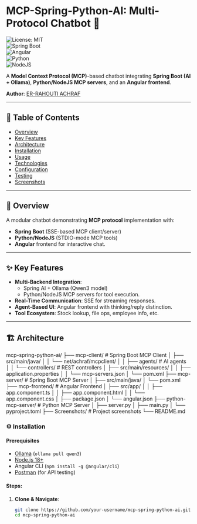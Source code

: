 # MCP-Spring-Python-AI: Multi-Protocol Chatbot 🚀  

![License: MIT](https://img.shields.io/badge/License-MIT-yellow.svg)  
![Spring Boot](https://img.shields.io/badge/Spring%20Boot-3.x-brightgreen.svg)  
![Angular](https://img.shields.io/badge/Angular-20.x-red.svg)  
![Python](https://img.shields.io/badge/Python-3.x-blue.svg)  
![NodeJS](https://img.shields.io/badge/NodeJS-18+-green.svg)  

A **Model Context Protocol (MCP)**-based chatbot integrating **Spring Boot (AI + Ollama)**, **Python/NodeJS MCP servers**, and an **Angular frontend**.  

**Author**: [ER-RAHOUTI ACHRAF](https://github.com/your-profile)  

---

## 📌 Table of Contents  
- [Overview](#-overview)  
- [Key Features](#-key-features)  
- [Architecture](#-architecture)  
- [Installation](#-installation)  
- [Usage](#-usage)  
- [Technologies](#-technologies)  
- [Configuration](#-configuration)  
- [Testing](#-testing--debugging)  
- [Screenshots](#-screenshots)  

---

## 🌟 Overview  
A modular chatbot demonstrating **MCP protocol** implementation with:  
- **Spring Boot** (SSE-based MCP client/server)  
- **Python/NodeJS** (STDIO-mode MCP tools)  
- **Angular** frontend for interactive chat.  

---

## ✨ Key Features  
- **Multi-Backend Integration**:  
  - Spring AI + Ollama (Qwen3 model)  
  - Python/NodeJS MCP servers for tool execution.  
- **Real-Time Communication**: SSE for streaming responses.  
- **Agent-Based UI**: Angular frontend with thinking/reply distinction.  
- **Tool Ecosystem**: Stock lookup, file ops, employee info, etc.  

---

## 🏗️ Architecture  
mcp-spring-python-ai/
├── mcp-client/ # Spring Boot MCP Client
│ ├── src/main/java/
│ │ └── net/achraf/mcpclient/
│ │ ├── agents/ # AI agents
│ │ └── controllers/ # REST controllers
│ ├── src/main/resources/
│ │ ├── application.properties
│ │ └── mcp-servers.json
│ └── pom.xml
├── mcp-server/ # Spring Boot MCP Server
│ ├── src/main/java/
│ └── pom.xml
├── mcp-frontend/ # Angular Frontend
│ ├── src/app/
│ │ ├── app.component.ts
│ │ ├── app.component.html
│ │ └── app.component.css
│ ├── package.json
│ └── angular.json
├── python-mcp-server/ # Python MCP Server
│ ├── server.py
│ ├── main.py
│ └── pyproject.toml
├── Screenshots/ # Project screenshots
└── README.md

### ⚙️ Installation

#### Prerequisites
- [Ollama](https://ollama.ai/) (`ollama pull qwen3`)
- [Node.js 18+](https://nodejs.org/)
- Angular CLI (`npm install -g @angular/cli`)
- [Postman](https://www.postman.com/) (for API testing)

#### Steps:
1. **Clone & Navigate**:
   ```bash
   git clone https://github.com/your-username/mcp-spring-python-ai.git  
   cd mcp-spring-python-ai  
